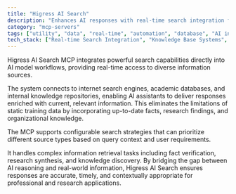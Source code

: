 ```yaml
---
title: "Higress AI Search"
description: "Enhances AI responses with real-time search integration from multiple sources including internet, academic, and internal knowledge bases."
category: "mcp-servers"
tags: ["utility", "data", "real-time", "automation", "database", "AI integration", "information retrieval", "multi-source search"]
tech_stack: ["Real-time Search Integration", "Knowledge Base Systems", "Information Retrieval", "API Gateway Services", "Multi-source Data Aggregation", "Search Engines", "Academic Databases"]
---
```


Higress AI Search MCP integrates powerful search capabilities directly into AI model workflows, providing real-time access to diverse information sources. 

The system connects to internet search engines, academic databases, and internal knowledge repositories, enabling AI assistants to deliver responses enriched with current, relevant information. This eliminates the limitations of static training data by incorporating up-to-date facts, research findings, and organizational knowledge.

The MCP supports configurable search strategies that can prioritize different source types based on query context and user requirements. 

It handles complex information retrieval tasks including fact verification, research synthesis, and knowledge discovery. By bridging the gap between AI reasoning and real-world information, Higress AI Search ensures responses are accurate, timely, and contextually appropriate for professional and research applications.